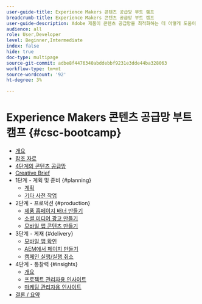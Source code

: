 ```yaml
---
user-guide-title: Experience Makers 콘텐츠 공급망 부트 캠프
breadcrumb-title: Experience Makers 콘텐츠 공급망 부트 캠프
user-guide-description: Adobe 제품이 콘텐츠 공급망을 최적화하는 데 어떻게 도움이 되는지 보여 주는 실습 튜토리얼입니다.
audience: all
role: User,Developer
level: Beginner,Intermediate
index: false
hide: true
doc-type: multipage
source-git-commit: adbe8f4476340abddebbf9231e3dde44ba328063
workflow-type: tm+mt
source-wordcount: '92'
ht-degree: 3%

---
```



# Experience Makers 콘텐츠 공급망 부트 캠프 {#csc-bootcamp}

+ [개요](/help/csc-bootcamp/overview.md)
+ [참조 자료](/help/csc-bootcamp/reference-material.md)
+ [4단계의 콘텐츠 공급망](/help/csc-bootcamp/csc-in-4-phases.md)
+ [Creative Brief](/help/csc-bootcamp/creative-brief.md)
+ 1단계 - 계획 및 준비 {#planning}
   + [계획](/help/csc-bootcamp/phases/planning/planning.md)
   + [기타 사전 작업](/help/csc-bootcamp/phases/planning/prework.md)
+ 2단계 - 프로덕션 {#production}
   + [제품 홈페이지 배너 만들기](/help/csc-bootcamp/phases/production/banner.md)
   + [소셜 미디어 광고 만들기](/help/csc-bootcamp/phases/production/social.md)
   + [모바일 앱 콘텐츠 만들기](/help/csc-bootcamp/phases/production/app.md)
+ 3단계 - 게재 {#delivery}
   + [모바일 앱 확인](/help/csc-bootcamp/phases/delivery/app.md)
   + [AEM에서 페이지 만들기](/help/csc-bootcamp/phases/delivery/page-in-aem.md)
   + [캠페인 실행/실행 취소](/help/csc-bootcamp/phases/delivery/go-nogo.md)
+ 4단계 - 통찰력 {#insights}
   + [개요](/help/csc-bootcamp/phases/insights/overview.md)
   + [프로젝트 관리자용 인사이트](/help/csc-bootcamp/phases/insights/project-manager.md)
   + [마케팅 관리자용 인사이트](/help/csc-bootcamp/phases/insights/marketing-manager.md)
+ [결론 / 요약](/help/csc-bootcamp/conclusion.md)
